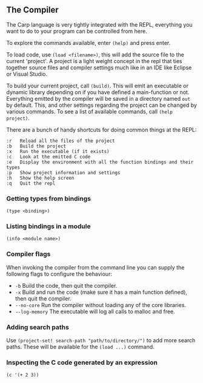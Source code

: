 ## The Compiler
The Carp language is very tightly integrated with the REPL, everything you want to do to your program can be controlled from here.

To explore the commands available, enter ```(help)``` and press enter.

To load code, use ```(load <filename>)```, this will add the source file to the current 'project'. A project is a light weight concept in the repl that ties together source files and compiler settings much like in an IDE like Eclipse or Visual Studio.

To build your current project, call ```(build)```. This will emit an executable or dynamic library depending on if you have defined a main-function or not. Everything emitted by the compiler will be saved in a directory named ```out``` by default. This, and other settings regarding the project can be changed by various commands. To see a list of available commands, call ```(help project)```.

There are a bunch of handy shortcuts for doing common things at the REPL:

```
:r   Reload all the files of the project
:b   Build the project
:x   Run the executable (if it exists)
:c   Look at the emitted C code
:e   Display the environment with all the function bindings and their types
:p   Show project information and settings
:h   Show the help screen
:q   Quit the repl
```

### Getting types from bindings
```
(type <binding>)
```

### Listing bindings in a module
```
(info <module name>)
```

<!-- ### Special Files -->
<!-- If a file called ```user.carp``` is placed in the folder ```~/.carp/```, that file will get loaded after the compiler has started. This file is meant for user specific settings that you want in all your projects, like little helper functions and other customizations. -->

<!-- If a file called ```project.carp``` is placed in the folder where you invoke the ```carp``` command this file will get loaded after the compiler has started (and after 'user.carp' has loaded). This files is intended for setting up the build process of this particular project, for example by loading the correct source files, configuring the compiler variables, etc. -->

### Compiler flags
When invoking the compiler from the command line you can supply the following flags to configure the behaviour:

* ```-b``` Build the code, then quit the compiler.
* ```-x``` Build and run the code (make sure it has a main function defined), then quit the compiler.
* ```--no-core``` Run the compiler without loading any of the core libraries.
* ```--log-memory``` The executable will log all calls to malloc and free.

### Adding search paths
Use `(project-set! search-path "path/to/directory/")` to add more search paths. These will be available for the `(load ...)` command.

### Inspecting the C code generated by an expression
```
(c '(+ 2 3))
```
